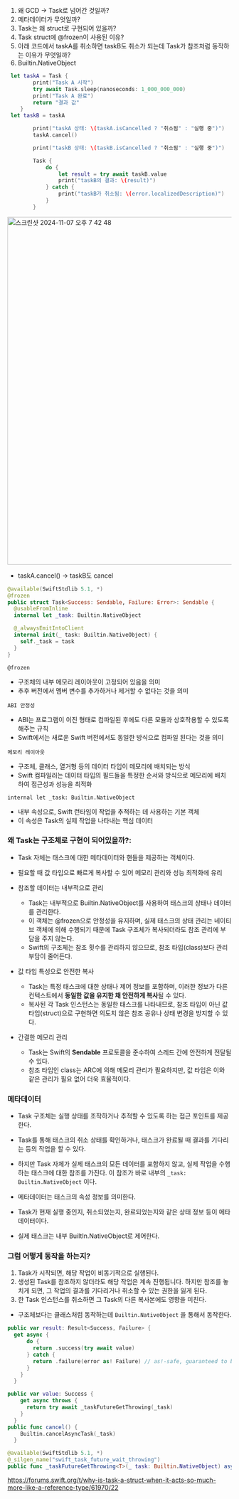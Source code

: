 1. 왜 GCD -> Task로 넘어간 것일까?
2. 메타데이터가 무엇일까?
3. Task는 왜 struct로 구현되어 있을까?
4. Task struct에 @frozen이 사용된 이유?
5. 아래 코드에서 taskA를 취소하면 taskB도 취소가 되는데 Task가 참조처럼 동작하는 이유가 무엇일까?
6. Builtin.NativeObject

```swift
 let taskA = Task {
        print("Task A 시작")
        try await Task.sleep(nanoseconds: 1_000_000_000)
        print("Task A 완료")
        return "결과 값"
    }
 let taskB = taskA

        print("taskA 상태: \(taskA.isCancelled ? "취소됨" : "실행 중")")
        taskA.cancel()

        print("taskB 상태: \(taskB.isCancelled ? "취소됨" : "실행 중")")

        Task {
            do {
                let result = try await taskB.value
                print("taskB의 결과: \(result)")
            } catch {
                print("taskB가 취소됨: \(error.localizedDescription)")
            }
        }
```
<img width="782" alt="스크린샷 2024-11-07 오후 7 42 48" src="https://github.com/user-attachments/assets/817fb960-0ed6-4666-91e0-426c9bb2379c">

- taskA.cancel() -> taskB도 cancel

```swift
@available(SwiftStdlib 5.1, *)
@frozen
public struct Task<Success: Sendable, Failure: Error>: Sendable {
  @usableFromInline
  internal let _task: Builtin.NativeObject

  @_alwaysEmitIntoClient
  internal init(_ task: Builtin.NativeObject) {
    self._task = task
  }
}
```

`@frozen`
- 구조체의 내부 메모리 레이아웃이 고정되어 있음을 의미
- 추후 버전에서 멤버 변수를 추가하거나 제거할 수 없다는 것을 의미

`ABI 안정성`
- ABI는 프로그램이 이진 형태로 컴파일된 후에도 다른 모듈과 상호작용할 수 있도록 해주는 규칙
- Swift에서는 새로운 Swift 버전에서도 동일한 방식으로 컴파일 된다는 것을 의미

`메모리 레이아웃`
- 구조체, 클래스, 열거형 등의 데이터 타입이 메모리에 배치되는 방식
- Swift 컴파일러는 데이터 타입의 필드들을 특정한 순서와 방식으로 메모리에 배치하여 접근성과 성능을 최적화

`internal let _task: Builtin.NativeObject`

- 내부 속성으로, Swift 런타임이 작업을 추적하는 데 사용하는 기본 객체
- 이 속성은 Task의 실제 작업을 나타내는 핵심 데이터

### 왜 Task는 구조체로 구현이 되어있을까?:
- Task 자체는 태스크에 대한 메타데이터와 핸들을 제공하는 객체이다.
- 필요할 때 값 타입으로 빠르게 복사할 수 있어 메모리 관리와 성능 최적화에 유리

- 참조할 데이터는 내부적으로 관리
  - Task는 내부적으로 Builtin.NativeObject를 사용하여 태스크의 상태나 데이터를 관리한다.
  - 이 객체는 @frozen으로 안정성을 유지하며, 실제 태스크의 상태 관리는 네이티브 객체에 의해 수행되기 때문에 Task 구조체가 복사되더라도 참조 관리에 부담을 주지 않는다.
  - Swift의 구조체는 참조 횟수를 관리하지 않으므로, 참조 타입(class)보다 관리 부담이 줄어든다.

- 값 타입 특성으로 안전한 복사
  - Task는 특정 태스크에 대한 상태나 제어 정보를 포함하며, 이러한 정보가 다른 컨텍스트에서 **동일한 값을 유지한 채 안전하게 복사**될 수 있다.
  - 복사된 각 Task 인스턴스는 동일한 태스크를 나타내므로, 참조 타입이 아닌 값 타입(struct)으로 구현하면 의도치 않은 참조 공유나 상태 변경을 방지할 수 있다.
  
- 간결한 메모리 관리
   - Task는 Swift의 **Sendable** 프로토콜을 준수하여 스레드 간에 안전하게 전달될 수 있다.
   - 참조 타입인 class는 ARC에 의해 메모리 관리가 필요하지만, 값 타입은 이와 같은 관리가 필요 없어 더욱 효율적이다.

### 메타데이터
- Task 구조체는 실행 상태를 조작하거나 추적할 수 있도록 하는 접근 포인트를 제공한다.
- Task를 통해 태스크의 취소 상태를 확인하거나, 태스크가 완료될 때 결과를 기다리는 등의 작업을 할 수 있다.
- 하지만 Task 자체가 실제 태스크의 모든 데이터를 포함하지 않고, 실제 작업을 수행하는 태스크에 대한 참조를 가진다. 이 참조가 바로 내부의 `_task: Builtin.NativeObject` 이다.

- 메타데이터는 태스크의 속성 정보를 의미한다.
- Task가 현재 실행 중인지, 취소되었는지, 완료되었는지와 같은 상태 정보 등이 메타데이터이다.
- 실제 태스크는 내부 BuiltIn.NativeObject로 제어한다.

### 그럼 어떻게 동작을 하는지?
1. Task가 시작되면, 해당 작업이 비동기적으로 실행된다.
2. 생성된 Task를 참조하지 않더라도 해당 작업은 계속 진행됩니다. 하지만 참조를 놓치게 되면, 그 작업의 결과를 기다리거나 취소할 수 있는 권한을 잃게 된다.
3.  한 Task 인스턴스를 취소하면 그 Task의 다른 복사본에도 영향을 미친다.

- 구조체보다는 클래스처럼 동작하는데 `Builtin.NativeObject` 을 통해서 동작한다.

```swift
public var result: Result<Success, Failure> {
  get async {
      do {
        return .success(try await value)
      } catch {
        return .failure(error as! Failure) // as!-safe, guaranteed to be Failure
      }
    }
  }

public var value: Success {
    get async throws {
      return try await _taskFutureGetThrowing(_task)
    }
  }
public func cancel() {
    Builtin.cancelAsyncTask(_task)
  }
```
```swift
@available(SwiftStdlib 5.1, *)
@_silgen_name("swift_task_future_wait_throwing")
public func _taskFutureGetThrowing<T>(_ task: Builtin.NativeObject) async throws -> T
```

https://forums.swift.org/t/why-is-task-a-struct-when-it-acts-so-much-more-like-a-reference-type/61970/22

